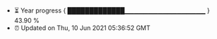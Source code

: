 - ⏳ Year progress { █████████████▁▁▁▁▁▁▁▁▁▁▁▁▁▁▁▁▁ } 43.90 %
- ⏰ Updated on Thu, 10 Jun 2021 05:36:52 GMT

